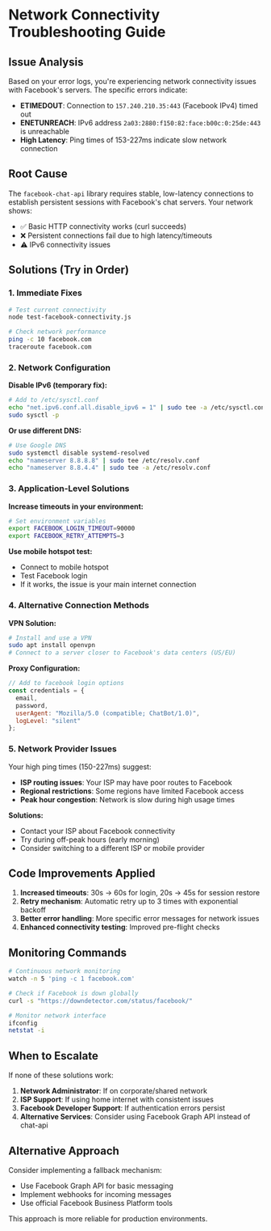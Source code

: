 # Network Connectivity Troubleshooting Guide

## Issue Analysis

Based on your error logs, you're experiencing network connectivity issues with Facebook's servers. The specific errors indicate:

- **ETIMEDOUT**: Connection to `157.240.210.35:443` (Facebook IPv4) timed out
- **ENETUNREACH**: IPv6 address `2a03:2880:f150:82:face:b00c:0:25de:443` is unreachable
- **High Latency**: Ping times of 153-227ms indicate slow network connection

## Root Cause

The `facebook-chat-api` library requires stable, low-latency connections to establish persistent sessions with Facebook's chat servers. Your network shows:
- ✅ Basic HTTP connectivity works (curl succeeds)
- ❌ Persistent connections fail due to high latency/timeouts
- ⚠️ IPv6 connectivity issues

## Solutions (Try in Order)

### 1. Immediate Fixes

```bash
# Test current connectivity
node test-facebook-connectivity.js

# Check network performance
ping -c 10 facebook.com
traceroute facebook.com
```

### 2. Network Configuration

**Disable IPv6 (temporary fix):**
```bash
# Add to /etc/sysctl.conf
echo "net.ipv6.conf.all.disable_ipv6 = 1" | sudo tee -a /etc/sysctl.conf
sudo sysctl -p
```

**Or use different DNS:**
```bash
# Use Google DNS
sudo systemctl disable systemd-resolved
echo "nameserver 8.8.8.8" | sudo tee /etc/resolv.conf
echo "nameserver 8.8.4.4" | sudo tee -a /etc/resolv.conf
```

### 3. Application-Level Solutions

**Increase timeouts in your environment:**
```bash
# Set environment variables
export FACEBOOK_LOGIN_TIMEOUT=90000
export FACEBOOK_RETRY_ATTEMPTS=3
```

**Use mobile hotspot test:**
- Connect to mobile hotspot
- Test Facebook login
- If it works, the issue is your main internet connection

### 4. Alternative Connection Methods

**VPN Solution:**
```bash
# Install and use a VPN
sudo apt install openvpn
# Connect to a server closer to Facebook's data centers (US/EU)
```

**Proxy Configuration:**
```javascript
// Add to facebook login options
const credentials = { 
  email, 
  password,
  userAgent: "Mozilla/5.0 (compatible; ChatBot/1.0)",
  logLevel: "silent"
};
```

### 5. Network Provider Issues

Your high ping times (150-227ms) suggest:
- **ISP routing issues**: Your ISP may have poor routes to Facebook
- **Regional restrictions**: Some regions have limited Facebook access
- **Peak hour congestion**: Network is slow during high usage times

**Solutions:**
- Contact your ISP about Facebook connectivity
- Try during off-peak hours (early morning)
- Consider switching to a different ISP or mobile provider

## Code Improvements Applied

1. **Increased timeouts**: 30s → 60s for login, 20s → 45s for session restore
2. **Retry mechanism**: Automatic retry up to 3 times with exponential backoff
3. **Better error handling**: More specific error messages for network issues
4. **Enhanced connectivity testing**: Improved pre-flight checks

## Monitoring Commands

```bash
# Continuous network monitoring
watch -n 5 'ping -c 1 facebook.com'

# Check if Facebook is down globally
curl -s "https://downdetector.com/status/facebook/"

# Monitor network interface
ifconfig
netstat -i
```

## When to Escalate

If none of these solutions work:
1. **Network Administrator**: If on corporate/shared network
2. **ISP Support**: If using home internet with consistent issues
3. **Facebook Developer Support**: If authentication errors persist
4. **Alternative Services**: Consider using Facebook Graph API instead of chat-api

## Alternative Approach

Consider implementing a fallback mechanism:
- Use Facebook Graph API for basic messaging
- Implement webhooks for incoming messages
- Use official Facebook Business Platform tools

This approach is more reliable for production environments.
